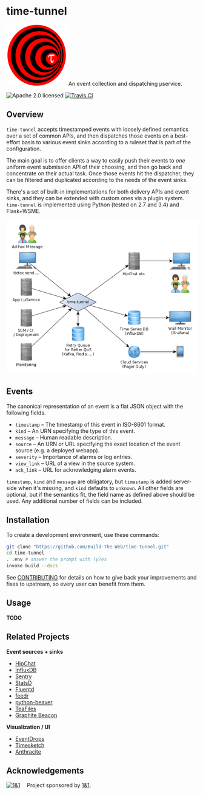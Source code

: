 # time-tunnel

![logo](https://raw.githubusercontent.com/Build-The-Web/time-tunnel/master/static/img/logo-160.png)
An event collection and dispatching µservice.

![Apache 2.0 licensed](http://img.shields.io/badge/license-Apache_2.0-red.svg)
[![Travis CI](https://api.travis-ci.org/Build-The-Web/time-tunnel.svg)](https://travis-ci.org/Build-The-Web/time-tunnel)


## Overview

`time-tunnel` accepts timestamped events with loosely defined semantics over a set of common APIs,
and then dispatches those events on a best-effort basis
to various event sinks according to a ruleset that is part of the configuration.

The main goal is to offer clients a way to easily push their events to *one* uniform event submission API of their choosing,
and then go back and concentrate on their actual task. Once those events hit the dispatcher,
they can be filtered and duplicated according to the needs of the event sinks.

There's a set of built-in implementations for both delivery APIs and event sinks, and they can
be extended with custom ones via a plugin system.
`time-tunnel` is implemented using Python (tested on 2.7 and 3.4) and Flask+WSME.

![System Landscape](https://raw.githubusercontent.com/Build-The-Web/time-tunnel/master/static/img/system-landscape.png)


## Events

The canonical representation of an event is a flat JSON object with the following fields.

* `timestamp` – The timestamp of this event in ISO-8601 format.
* `kind` – An URN specifying the type of this event.
* `message` – Human readable description.
* `source` – An URN or URL specifying the exact location of the event source (e.g. a deployed webapp).
* `severity` – Importance of alarms or log entries.
* `view_link` – URL of a view in the source system.
* `ack_link` – URL for acknowledging alarm events.

`timestamp`, `kind` and `message` are obligatory,
but `timestamp` is added server-side when it's missing,
and `kind` defaults to `unknown`.
All other fields are optional, but if the semantics fit, the field name as defined above should be used.
Any additional number of fields can be included.


## Installation

To create a development environment, use these commands:

```sh
git clone "https://github.com/Build-The-Web/time-tunnel.git"
cd time-tunnel
. .env # answer the prompt with (y)es
invoke build --docs
```

See [CONTRIBUTING](https://github.com/Build-The-Web/time-tunnel/blob/master/CONTRIBUTING.md)
for details on how to give back your improvements and fixes to upstream, so every user can benefit from them.


## Usage
**TODO**


## Related Projects

**Event sources + sinks**

* [HipChat](https://github.com/hipchat)
* [InfluxDB](https://github.com/influxdb)
* [Sentry](https://github.com/getsentry/sentry)
* [StatsD](https://github.com/etsy/statsd)
* [Fluentd](https://github.com/fluent/fluentd)
* [feedr](https://github.com/nir0s/feedr)
* [python-beaver](https://github.com/josegonzalez/python-beaver)
* [TeaFiles](https://github.com/discretelogics/TeaFiles.Py)
* [Graphite Beacon](https://github.com/klen/graphite-beacon)

**Visualization / UI**

* [EventDrops](https://github.com/marmelab/EventDrops)
* [Timesketch](https://github.com/google/timesketch)
* [Anthracite](https://github.com/Dieterbe/anthracite)


## Acknowledgements

[![1&1](https://raw.githubusercontent.com/1and1/1and1.github.io/master/images/1and1-logo-42.png)](https://github.com/1and1)  Project sponsored by [1&1](https://github.com/1and1).
